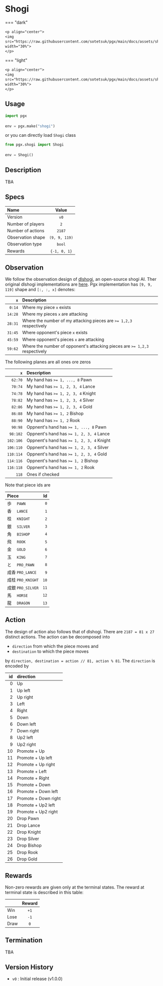 # Shogi

=== "dark" 

    <p align="center">
    <img src="https://raw.githubusercontent.com/sotetsuk/pgx/main/docs/assets/shogi_dark.gif" width="30%">
    </p>

=== "light" 

    <p align="center">
    <img src="https://raw.githubusercontent.com/sotetsuk/pgx/main/docs/assets/shogi_light.gif" width="30%">
    </p>

## Usage

```py
import pgx

env = pgx.make("shogi")
```

or you can directly load `Shogi` class

```py
from pgx.shogi import Shogi

env = Shogi()
```

## Description

TBA


## Specs

| Name | Value |
|:---|:----:|
| Version | `v0` |
| Number of players | `2` |
| Number of actions | `2187` |
| Observation shape | `(9, 9, 119)` |
| Observation type | `bool` |
| Rewards | `{-1, 0, 1}` |

## Observation
We follow the observation design of [dlshogi](https://github.com/TadaoYamaoka/DeepLearningShogi), an open-source shogi AI. 
Ther original dlshogi implementations are [here](https://github.com/TadaoYamaoka/DeepLearningShogi/blob/1053b87e73c5eb69b66c9937c984d02afe8d1a3b/cppshogi/cppshogi.cpp#L39-L123).
Pgx implementation has `[9, 9, 119]` shape and `[:, :, x]` denotes:

| `x` | Description |
|---:|:----|
| `0:14` | Where my piece `x` exists |
| `14:28` | Where my pieces `x` are attacking |
| `28:31` | Where the number of my attacking pieces are `>= 1,2,3` respectively|
| `31:45` | Where opponent's piece `x` exists |
| `45:59` | Where opponent's pieces `x` are attacking |
| `59:62` | Where the number of opponent's attacking pieces are `>= 1,2,3` respectively|

The following planes are all ones ore zeros

| `x` | Description |
|---:|:----|
| `62:70`   | My hand has `>= 1, ..., 8` Pawn |
| `70:74`   | My hand has `>= 1, 2, 3, 4` Lance |
| `74:78`   | My hand has `>= 1, 2, 3, 4` Knight |
| `78:82`   | My hand has `>= 1, 2, 3, 4` Silver |
| `82:86`   | My hand has `>= 1, 2, 3, 4` Gold |
| `86:88`   | My hand has `>= 1, 2` Bishop |
| `88:90`   | My hand has `>= 1, 2` Rook |
| `90:98`   | Oppnent's hand has `>= 1, ..., 8` Pawn |
| `98:102`  | Oppnent's hand has `>= 1, 2, 3, 4` Lance |
| `102:106` | Oppnent's hand has `>= 1, 2, 3, 4` Knight |
| `106:110` | Oppnent's hand has `>= 1, 2, 3, 4` Silver |
| `110:114` | Oppnent's hand has `>= 1, 2, 3, 4` Gold |
| `114:116` | Oppnent's hand has `>= 1, 2` Bishop |
| `116:118` | Oppnent's hand has `>= 1, 2` Rook |
| `118` | Ones if checked |

Note that piece ids are

| Piece | Id |
| :--- | ---: |
| 歩　 `PAWN`  | `0` |
| 香　 `LANCE`  | `1` |
| 桂　 `KNIGHT`  | `2` |
| 銀　 `SILVER`  | `3` |
| 角　 `BISHOP`  | `4` |
| 飛　 `ROOK` | `5` | 
| 金　 `GOLD` | `6` | 
| 玉　 `KING` | `7` | 
| と　 `PRO_PAWN` | `8` |
| 成香 `PRO_LANCE` | `9` | 
| 成桂 `PRO_KNIGHT` | `10` | 
| 成銀 `PRO_SILVER` | `11` | 
| 馬　 `HORSE` | `12` | 
| 龍　 `DRAGON` | `13` | 

## Action

The design of action also follows that of dlshogi.
There are `2187 = 81 x 27` distinct actions.
The action can be decomposed into 

- `direction` from which the piece moves and
- `destination` to which the piece moves

by `direction, destination = action // 81, action % 81`.
The `direction` is encoded by

| id | direction |
| ---: | :--- |
|  0 | Up |
|  1 | Up left |
|  2 | Up right |
|  3 | Left |
|  4 | Right |
|  5 | Down |
|  6 | Down left |
|  7 | Down right |
|  8 | Up2 left |
|  9 | Up2 right |
| 10 | Promote + Up |
| 11 | Promote + Up left |
| 12 | Promote + Up right |
| 13 | Promote + Left |
| 14 | Promote + Right |
| 15 | Promote + Down |
| 16 | Promote + Down left |
| 17 | Promote + Down right |
| 18 | Promote + Up2 left |
| 19 | Promote + Up2 right |
| 20 | Drop Pawn |
| 21 | Drop Lance |
| 22 | Drop Knight |
| 23 | Drop Silver |
| 24 | Drop Bishop |
| 25 | Drop Rook |
| 26 | Drop Gold |


## Rewards
Non-zero rewards are given only at the terminal states.
The reward at terminal state is described in this table:

| | Reward |
|:---|:----:|
| Win | `+1` |
| Lose | `-1` |
| Draw | `0` |

## Termination

TBA

## Version History

- `v0` : Initial release (v1.0.0)
